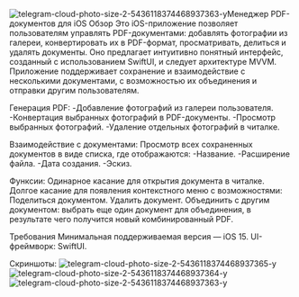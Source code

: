 ![telegram-cloud-photo-size-2-5436118374468937363-y](https://github.com/user-attachments/assets/ab0a0610-e0e7-4cb9-a1e7-28913824bcca)Менеджер PDF-документов для iOS
Обзор
Это iOS-приложение позволяет пользователям управлять PDF-документами: добавлять фотографии из галереи, конвертировать их в PDF-формат, просматривать, делиться и удалять документы. Оно предлагает интуитивно понятный интерфейс, созданный с использованием SwiftUI, и следует архитектуре MVVM. Приложение поддерживает сохранение и взаимодействие с несколькими документами, с возможностью их объединения и отправки другим пользователям.

Генерация PDF:
-Добавление фотографий из галереи пользователя.
-Конвертация выбранных фотографий в PDF-документы.
-Просмотр выбранных фотографий.
-Удаление отдельных фотографий в читалке.

Взаимодействие с документами:
Просмотр всех сохраненных документов в виде списка, где отображаются:
-Название.
-Расширение файла.
-Дата создания.
-Эскиз.

Функсии:
Одинарное касание для открытия документа в читалке.
Долгое касание для появления контекстного меню с возможностями:
Поделиться документом.
Удалить документ.
Объединить с другим документом: выбрать еще один документ для объединения, в результате чего получится новый комбинированный PDF.

Требования
Минимальная поддерживаемая версия — iOS 15.
UI-фреймворк: SwiftUI.

Скриншоты:
![telegram-cloud-photo-size-2-5436118374468937365-y](https://github.com/user-attachments/assets/448e2a65-23d9-4e6e-b7ad-b3e4fb8e2167)
![telegram-cloud-photo-size-2-5436118374468937364-y](https://github.com/user-attachments/assets/d17cd042-5087-494c-b318-967c7507e8f8)
![telegram-cloud-photo-size-2-5436118374468937363-y](https://github.com/user-attachments/assets/70d25585-1ee2-4466-83b9-69f66fe88145)

